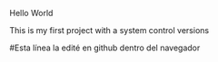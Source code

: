 Hello World

This is my first project with a system control versions

#Esta línea la edité en github dentro del navegador
